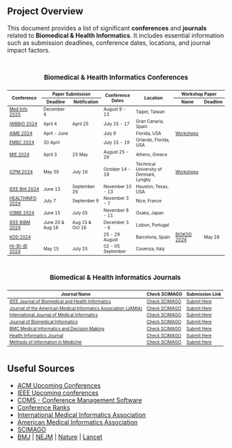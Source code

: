 ## Project Overview

This document provides a list of significant **conferences** and **journals** related to **Biomedical & Health Informatics**. It includes essential information such as submission deadlines, conference dates, locations, and journal impact factors.

<div align="center" style="overflow-x:auto;text-align:center;vertical-align: middle;">

<table border="0.5" style="font-size: 10px;">
<caption> <h2> Biomedical & Health Informatics Conferences</h2</caption>
<thead>
<tr>
<th rowspan="2">Conference</th>
<th colspan="2">Paper Submission</th> 
<th rowspan="2">Conference Dates</th>
<th rowspan="2">Location</th>
<th colspan="3">Workshop Paper</th>
</tr>
<tr>
<th>Deadline</th><th>Notification</th><th>Name</th><th>Deadline</th>
</tr>
</thead>
<tbody>
<!-- Sort the conference dates before adding based on the dates -->
<tr>
    <td><a href="https://medinfo2025.org/">Med Info 2025</a></td>
    <!-- Paper Submission Deadline -->
    <td>December 4</td>
    <!-- Notification Date -->
    <td> </td>
    <!-- Conference Date -->
    <td>August 9 - 13</td>
    <td>Taipei, Taiwan</td>
    <td></td>
    <td></td>
</tr>
<tr>
    <td><a href="https://iwbbio.ugr.es/">IWBBIO 2024</a></td>
    <!-- Paper Submission Deadline -->
    <td>April 4</td>
    <!-- Notification Date -->
    <td>April 25</td>
    <!-- Conference Date -->
    <td>July 15 - 17</td>
    <td>Gran Canaria, Spain</td>
    <td></td>
    <td></td>
</tr>
<tr>
    <td><a href="https://aime24.aimedicine.info/">AIME 2024</a></td>
    <!-- Paper Submission Deadline -->
    <td>April - June</td>
    <!-- Notification Date -->
    <td></td>
    <!-- Conference Date -->
    <td>July 9</td>
    <td>Florida, USA</td>
    <td><a href="https://aime24.aimedicine.info/workshop/">Workshops</a></td>
    <td></td>
</tr>
<tr>
    <td><a href="https://embc.embs.org/2024/">EMBC 2024</a></td>
    <!-- Paper Submission Deadline -->
    <td>30 April</td>
    <!-- Notification Date -->
    <td></td>
    <!-- Conference Date -->
    <td>July 15 - 19</td>
    <td>Orlando, Florida, USA</td>
    <td></td>
    <td></td>
</tr>
<tr>
    <td><a href="https://mie2024.org/">MIE 2024</a></td>
    <!-- Paper Submission Deadline -->
    <td>April 3</td>
    <!-- Notification Date -->
    <td>25 May</td>
    <!-- Conference Date -->
    <td>August 25 - 29</td>
    <td>Athens, Greece</td>
    <td></td>
    <td></td>
</tr>
<tr>
    <td><a href="https://icpmconference.org/2024/">ICPM 2024</a></td>
    <!-- Paper Submission Deadline -->
    <td>May 30</td>
    <!-- Notification Date -->
    <td>July 16</td>
    <!-- Conference Date -->
    <td>October 14 - 18</td>
    <td>Technical University of Denmark, Lyngby</td>
    <td><a href="https://icpmconference.org/2024/workshops/">Workshops</a></td>
    <td></td>
</tr>
<tr>
    <td><a href="https://bhi.embs.org/2024/">IEEE BHI 2024</a></td>
    <!-- Paper Submission Deadline -->
    <td>June 13</td>
    <!-- Notification Date -->
    <td>September 26</td>
    <!-- Conference Date -->
    <td>November 10 - 13</td>
    <td>Houston, Texas, USA</td>
    <td></td>
    <td></td>
</tr>
<tr>
    <td><a href="https://www.iaria.org/conferences2024/HEALTHINFO24.html">HEALTHINFO 2024</a></td>
    <!-- Paper Submission Deadline -->
    <td>July 7</td>
    <!-- Notification Date -->
    <td>September 9</td>
    <!-- Conference Date -->
    <td>November 3 - 7</td>
    <td>Nice, France</td>
    <td></td>
    <td></td>
</tr>
<tr>
    <td><a href="https://www.icbbe.com/index.html">ICBBE 2024</a></td>
    <!-- Paper Submission Deadline -->
    <td>June 15</td>
    <!-- Notification Date -->
    <td>July 05</td>
    <!-- Conference Date -->
    <td>November 8 - 11</td>
    <td>Osaka, Japan</td>
    <td></td>
    <td></td>
</tr>
<tr>
    <td><a href="https://ieeebibm.org/BIBM2024/">IEEE BIBM 2024</a></td>
    <!-- Paper Submission Deadline -->
    <td>June 20 & Aug 16</td>
    <!-- Notification Date -->
    <td>Aug 15  & Oct 16</td>
    <!-- Conference Date -->
    <td>December 3 - 6</td>
    <td>Lisbon, Portugal</td>
    <td></td>
    <td></td>
</tr>
<tr>
    <td><a href="https://kdd2024.kdd.org/">KDD 2024</a></td>
    <!-- Paper Submission Deadline -->
    <td></td>
    <!-- Notification Date -->
    <td></td>
    <!-- Conference Date -->
    <td>25 - 29 August</td>
    <td>Barcelona, Spain</td> 
    <td><a href="https://biokdd.org/biokdd24/regular.html">BIOKDD 2024</a></td>
    <td>May 28</td>
</tr>

<tr>
    <td><a href="https://hi-bi-bi.cpsc.ucalgary.ca/2024/">HI-BI-BI 2024</a></td>
    <!-- Paper Submission Deadline -->
    <td>May 15</td>
    <!-- Notification Date -->
    <td>July 25</td>
    <!-- Conference Date -->
    <td>02 - 05 September</td>
    <td>Cosenza, Italy</td> 
    <td></td>
    <td></td>
</tr>


<!-- <tr>
<td><a href="conference_link_here">Conference Name</a></td>

<td>Submission Deadline</td>
<td>Notification Date</td>
<td>Conference Date</td>
<td>Location</td>
<td>Workshop Name</td>
<td>Workshop Deadline</td>
<td>Workshop Notification</td>
</tr> -->
<!-- Repeat the row block for each conference -->
</tbody>
</table>
</div>

<div align="center" style="overflow-x:auto;text-align:center;vertical-align: middle; font-size: small;">
<table border="0.5" style="font-size: 10px;">
<caption> <h2> Biomedical & Health Informatics Journals</h2></caption>
<thead>
<tr>
<th>Journal Name</th>
<th>Check SCIMAGO</th>
<th>Submission Link</th>
</tr>
</thead>
<tbody>
<!-- Journals sorted by H-Index and Impact Factor -->
<tr>
    <td><a href="https://ieeexplore.ieee.org/xpl/RecentIssue.jsp?punumber=6221020">IEEE Journal of Biomedical and Health Informatics</a></td>
    <td><a href="https://www.scimagojr.com/journalsearch.php?q=6221020&tip=sid">Check SCIMAGO</a></td>
    <td><a href="https://ieee.atyponrex.com/journal/jbhi-embs">Submit Here</a></td>
</tr>
<tr>
    <td><a href="https://academic.oup.com/jamia">Journal of the American Medical Informatics Association (JAMIA)</a></td>
    <td><a href="https://www.scimagojr.com/journalsearch.php?q=15308&tip=sid">Check SCIMAGO</a></td>
    <td><a href="http://mc.manuscriptcentral.com/jamia">Submit Here</a></td>
</tr>
<tr>
    <td><a href="https://www.sciencedirect.com/journal/international-journal-of-medical-informatics">International Journal of Medical Informatics</a></td>
    <td><a href="https://www.scimagojr.com/journalsearch.php?q=29367&tip=sid">Check SCIMAGO</a></td>
    <td><a href="https://www.editorialmanager.com/IJMEDI">Submit Here</a></td>
</tr>
<tr>
    <td><a href="https://www.sciencedirect.com/journal/journal-of-biomedical-informatics">Journal of Biomedical Informatics</a></td>
    <td><a href="https://www.scimagojr.com/journalsearch.php?q=18329&tip=sid">Check SCIMAGO</a></td>
    <td><a href="https://www.editorialmanager.com/jbi/default.aspx">Submit Here</a></td>
</tr>
<tr>
    <td><a href="https://bmcmedinformdecismak.biomedcentral.com/">BMC Medical Informatics and Decision Making</a></td>
    <td><a href="https://www.scimagojr.com/journalsearch.php?q=18867&tip=sid">Check SCIMAGO</a></td>
    <td><a href="https://bmcmedinformdecismak.biomedcentral.com/submission-guidelines">Submit Here</a></td>
</tr>
<tr>
    <td><a href="https://journals.sagepub.com/home/jhi">Health Informatics Journal</a></td>
    <td><a href="https://www.scimagojr.com/journalsearch.php?q=145643&tip=sid">Check SCIMAGO</a></td>
    <td><a href="https://journals.sagepub.com/author-instructions/JHI">Submit Here</a></td>
</tr>
<tr>
    <td><a href="https://www.thieme.de/de/methods-information-medicine/journal-information-121222.htm">Methods of Information in Medicine</a></td>
    <td><a href="https://www.scimagojr.com/journalsearch.php?q=15152&tip=sid">Check SCIMAGO</a></td>
    <td><a href="https://mc.manuscriptcentral.com/methods">Submit Here</a></td>
</tr>
</tbody>
</table>
</div>


## Useful Sources

- [ACM Upcoming Conferences](https://www.acm.org/upcoming-conferences)
- [IEEE Upcoming conferences](https://conferences.ieee.org/conferences_events/conferences/search?q=*&subsequent_q=&date=all&from=&to=&region=all&country=all&pos=0&sortorder=desc&sponsor=&sponsor_type=all&state=all&field_of_interest=all&sortfield=relevance)
- [COMS - Conference Management Software](https://conference-service.com/conferences/index.html)
- [Conference Ranks](http://www.conferenceranks.com/)
- [International Medical Informatics Association](https://amia.org/education-events)
- [American Medical Informatics Association](https://imia-medinfo.org/wp/)
- [SCIMAGO](https://www.scimagojr.com/journalrank.php)
- [BMJ](https://journals.bmj.com/home) | [NEJM](https://www.nejm.org/) | [Nature](https://www.nature.com/siteindex) | [Lancet](https://www.thelancet.com/journals/lancet/article/PIIS0140-6736(01)32110-4/fulltext)

